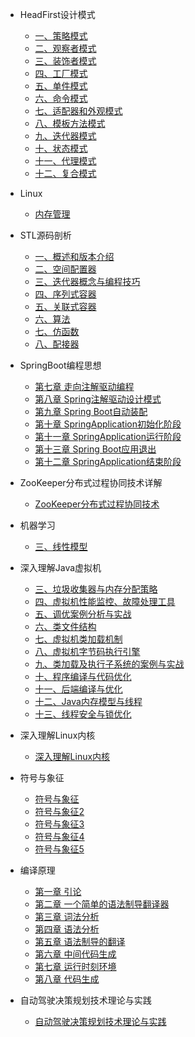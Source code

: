 
- HeadFirst设计模式
  - [一、策略模式](HeadFirst设计模式/一、策略模式.md)
  - [二、观察者模式](HeadFirst设计模式/二、观察者模式.md)
  - [三、装饰者模式](HeadFirst设计模式/三、装饰者模式.md)
  - [四、工厂模式](HeadFirst设计模式/四、工厂模式.md)
  - [五、单件模式](HeadFirst设计模式/五、单件模式.md)
  - [六、命令模式](HeadFirst设计模式/六、命令模式.md)
  - [七、适配器和外观模式](HeadFirst设计模式/七、适配器和外观模式.md)
  - [八、模板方法模式](HeadFirst设计模式/八、模板方法模式.md) 
  - [九、迭代器模式](HeadFirst设计模式/九、迭代器模式.md)
  - [十、状态模式](HeadFirst设计模式/十、状态模式.md)
  - [十一、代理模式](HeadFirst设计模式/十一、代理模式.md)
  - [十二、复合模式](HeadFirst设计模式/十二、复合模式.md)

- Linux
  - [内存管理](Linux/内存管理.md)


- STL源码剖析
  - [一、概述和版本介绍](STL源码剖析/一、概述和版本介绍.md)
  - [二、空间配置器](STL源码剖析/二、空间配置器.md)
  - [三、迭代器概念与编程技巧](STL源码剖析/三、迭代器概念与编程技巧.md)
  - [四、序列式容器](STL源码剖析/四、序列式容器.md) 
  - [五、关联式容器](STL源码剖析/五、关联式容器.md)
  - [六、算法](STL源码剖析/六、算法.md)
  - [七、仿函数](STL源码剖析/七、仿函数.md)
  - [八、配接器](STL源码剖析/八、配接器.md)

- SpringBoot编程思想
  - [第七章 走向注解驱动编程](SpringBoot编程思想/第七章走向注解驱动编程.md)
  - [第八章 Spring注解驱动设计模式](SpringBoot编程思想/第八章Spring注解驱动设计模式.md)
  - [第九章 Spring Boot自动装配](SpringBoot编程思想/第九章SpringBoot自动装配.md)
  - [第十章 SpringApplication初始化阶段](SpringBoot编程思想/第十章SpringApplication初始化阶段.md)
  - [第十一章 SpringApplication运行阶段](SpringBoot编程思想/第十一章SpringApplication运行阶段.md)
  - [第十三章 Spring Boot应用退出](SpringBoot编程思想/第十三章SpringBoot应用退出.md)
  - [第十二章 SpringApplication结束阶段](SpringBoot编程思想/第十二章SpringApplication结束阶段.md)

- ZooKeeper分布式过程协同技术详解
  - [ZooKeeper分布式过程协同技术](ZooKeeper分布式过程协同技术详解/ZooKeeper分布式过程协同技术.md)


- 机器学习
  - [三、线性模型](机器学习/三、线性模型.md)

- 深入理解Java虚拟机
  - [三、垃圾收集器与内存分配策略](深入理解Java虚拟机/三、垃圾收集器与内存分配策略.md)
  - [四、虚拟机性能监控、故障处理工具](深入理解Java虚拟机/四、虚拟机性能监控、故障处理工具.md)
  - [五、调优案例分析与实战](深入理解Java虚拟机/五、调优案例分析与实战.md)
  - [六、类文件结构](深入理解Java虚拟机/六、类文件结构.md)
  - [七、虚拟机类加载机制](深入理解Java虚拟机/七、虚拟机类加载机制.md)
  - [八、虚拟机字节码执行引擎](深入理解Java虚拟机/八、虚拟机字节码执行引擎.md)
  - [九、类加载及执行子系统的案例与实战](深入理解Java虚拟机/九、类加载及执行子系统的案例与实战.md)
  - [十、程序编译与代码优化](深入理解Java虚拟机/十、程序编译与代码优化.md)
  - [十一、后端编译与优化](深入理解Java虚拟机/十一、后端编译与优化.md)
  - [十二、Java内存模型与线程](深入理解Java虚拟机/十二、Java内存模型与线程.md)
  - [十三、线程安全与锁优化](深入理解Java虚拟机/十三、线程安全与锁优化.md)

- 深入理解Linux内核
  - [深入理解Linux内核](深入理解Linux内核/深入理解Linux内核.md)

- 符号与象征
  - [符号与象征](符号与象征/符号与象征.md)
  - [符号与象征2](符号与象征/符号与象征2.md)
  - [符号与象征3](符号与象征/符号与象征3.md)
  - [符号与象征4](符号与象征/符号与象征4.md)
  - [符号与象征5](符号与象征/符号与象征5.md)
  
- 编译原理
  - [第一章 引论](编译原理/第一章引论.md)
  - [第二章 一个简单的语法制导翻译器](编译原理/第二章一个简单的语法制导翻译器.md)
  - [第三章 词法分析](编译原理/第三章词法分析.md)
  - [第四章 语法分析](编译原理/第四章语法分析.md)
  - [第五章 语法制导的翻译](编译原理/第五章语法制导的翻译.md)
  - [第六章 中间代码生成](编译原理/第六章中间代码生成.md)
  - [第七章 运行时刻环境](编译原理/第七章运行时刻环境.md)
  - [第八章 代码生成](编译原理/第八章代码生成.md)

- 自动驾驶决策规划技术理论与实践
  - [自动驾驶决策规划技术理论与实践](自动驾驶决策规划技术理论与实践/自动驾驶决策规划技术理论与实践.md)
